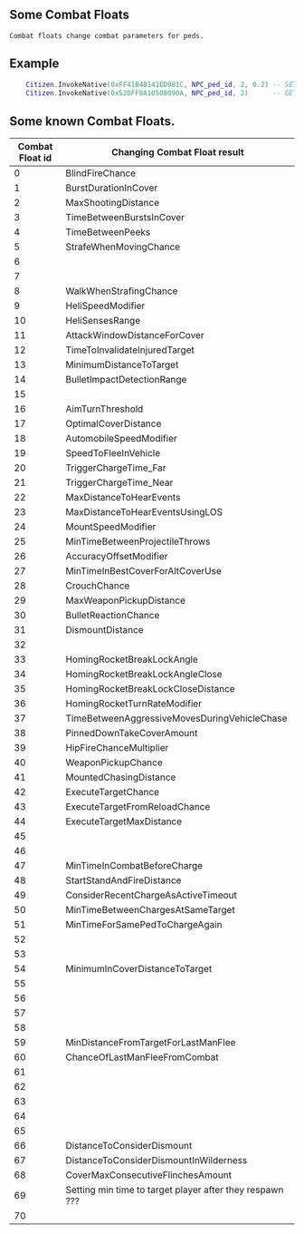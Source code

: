 ## Some Combat Floats

	Combat floats change combat parameters for peds.

## Example

```lua
	Citizen.InvokeNative(0xFF41B4B141ED981C, NPC_ped_id, 2, 0.2) -- SET_COMBAT_FLOAT MaxShootingDistance  (as result NPC cant shoot, if target further, then 20 centimeters).
	Citizen.InvokeNative(0x52DFF8A10508090A, NPC_ped_id, 2) 	 -- GET_COMBAT_FLOAT Check current float of MaxShootingDistance for ped.
```

<h2>Some known Combat Floats.</h2>

Combat Float id | Changing Combat Float result
----------- | --------------------------
0 | BlindFireChance
1 | BurstDurationInCover
2 | MaxShootingDistance
3 | TimeBetweenBurstsInCover
4 | TimeBetweenPeeks
5 | StrafeWhenMovingChance
6 |
7 |
8 | WalkWhenStrafingChance
9 | HeliSpeedModifier
10 | HeliSensesRange
11 | AttackWindowDistanceForCover
12 | TimeToInvalidateInjuredTarget
13 | MinimumDistanceToTarget
14 | BulletImpactDetectionRange
15 |
16 | AimTurnThreshold
17 | OptimalCoverDistance
18 | AutomobileSpeedModifier
19 | SpeedToFleeInVehicle
20 | TriggerChargeTime_Far
21 | TriggerChargeTime_Near
22 | MaxDistanceToHearEvents
23 | MaxDistanceToHearEventsUsingLOS
24 | MountSpeedModifier
25 | MinTimeBetweenProjectileThrows
26 | AccuracyOffsetModifier
27 | MinTimeInBestCoverForAltCoverUse
28 | CrouchChance
29 | MaxWeaponPickupDistance
30 | BulletReactionChance
31 | DismountDistance
32 |
33 | HomingRocketBreakLockAngle
34 | HomingRocketBreakLockAngleClose
35 | HomingRocketBreakLockCloseDistance
36 | HomingRocketTurnRateModifier
37 | TimeBetweenAggressiveMovesDuringVehicleChase
38 | PinnedDownTakeCoverAmount
39 | HipFireChanceMultiplier
40 | WeaponPickupChance
41 | MountedChasingDistance
42 | ExecuteTargetChance
43 | ExecuteTargetFromReloadChance
44 | ExecuteTargetMaxDistance
45 |
46 |
47 | MinTimeInCombatBeforeCharge
48 | StartStandAndFireDistance
49 | ConsiderRecentChargeAsActiveTimeout
50 | MinTimeBetweenChargesAtSameTarget
51 | MinTimeForSamePedToChargeAgain
52 |
53 |
54 | MinimumInCoverDistanceToTarget
55 |
56 |
57 |
58 |
59 | MinDistanceFromTargetForLastManFlee
60 | ChanceOfLastManFleeFromCombat
61 |
62 |
63 |
64 |
65 |
66 | DistanceToConsiderDismount
67 | DistanceToConsiderDismountInWilderness
68 | CoverMaxConsecutiveFlinchesAmount
69 | Setting min time to target player after they respawn ???
70 |